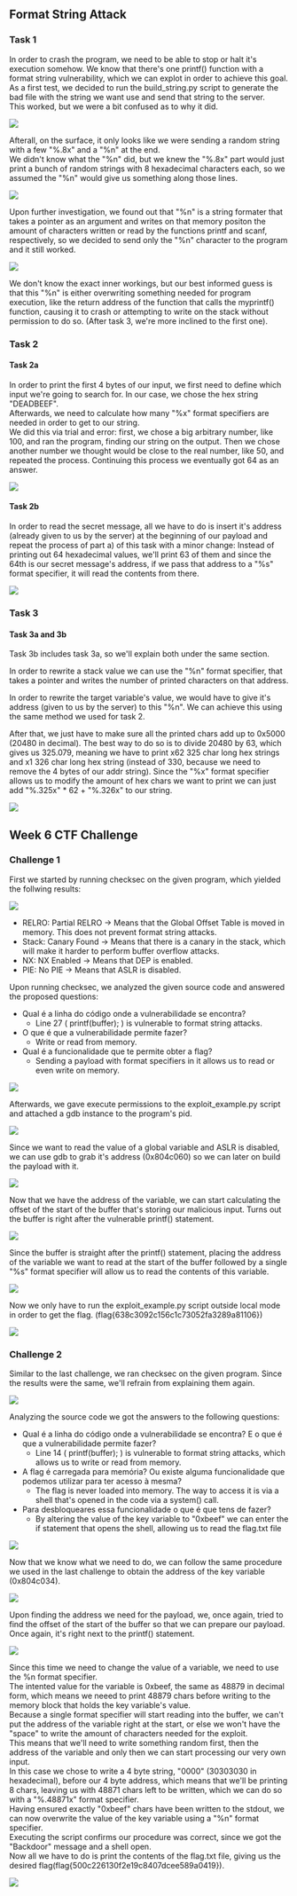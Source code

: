 ## Format String Attack

### Task 1
In order to crash the program, we need to be able to stop or halt it's execution somehow. We know that there's one printf() function with a format string vulnerability, which we can explot in order to achieve this goal. <br>
As a first test, we decided to run the build_string.py script to generate the bad file with the string we want use and send that string to the server. <br>
This worked, but we were a bit confused as to why it did.

<img src="./images/6/1.png">

Afterall, on the surface, it only looks like we were sending a random string with a few "%.8x" and a "%n" at the end. <br>
We didn't know what the "%n" did, but we knew the "%.8x" part would just print a bunch of random strings with 8 hexadecimal characters each, so we assumed the "%n" would give us something along those lines. <br>

<img src="./images/6/2.png">

Upon further investigation, we found out that "%n" is a string formater that takes a pointer as an argument and writes on that memory positon the amount of characters written or read by the functions printf and scanf, respectively, so we decided to send only the "%n" character to the program and it still worked. <br>

<img src="./images/6/3.png">

We don't know the exact inner workings, but our best informed guess is that this "%n" is either overwriting something needed for program execution, like the return address of the function that calls the myprintf() function, causing it to crash or attempting to write on the stack without permission to do so. (After task 3, we're more inclined to the first one).

### Task 2

#### Task 2a

In order to print the first 4 bytes of our input, we first need to define which input we're going to search for. In our case, we chose the hex string "DEADBEEF". <br> 
Afterwards, we need to calculate how many "%x" format specifiers are needed in order to get to our string. <br>
We did this via trial and error: first, we chose a big arbitrary number, like 100, and ran the program, finding our string on the output. Then we chose another number we thought would be close to the real number, like 50, and repeated the process. Continuing this process we eventually got 64 as an answer.

<img src="./images/6/4.png">

#### Task 2b

In order to read the secret message, all we have to do is insert it's address (already given to us by the server) at the beginning of our payload and repeat the process of part a) of this task with a minor change: Instead of printing out 64 hexadecimal values, we'll print 63 of them and since the 64th is our secret message's address, if we pass that address to a "%s" format specifier, it will read the contents from there.

<img src="./images/6/5.png">

### Task 3

#### Task 3a and 3b

Task 3b includes task 3a, so we'll explain both under the same section. <br>

In order to rewrite a stack value we can use the "%n" format specifier, that takes a pointer and writes the number of printed characters on that address.<br>

In order to rewrite the target variable's value, we would have to give it's address (given to us by the server) to this "%n". We can achieve this using the same method we used for task 2. <br>

After that, we just have to make sure all the printed chars add up to 0x5000 (20480 in decimal). The best way to do so is to divide 20480 by 63, which gives us 325.079, meaning we have to print x62 325 char long hex strings and x1 326 char long hex string (instead of 330, because we need to remove the 4 bytes of our addr string). Since the "%x" format specifier allows us to modify the amount of hex chars we want to print we can just add "%.325x" * 62 + "%.326x" to our string. 

<img src="./images/6/6.png">

## Week 6 CTF Challenge
### Challenge 1

First we started by running checksec on the given program, which yielded the follwing results:

<img src="https://cdn.discordapp.com/attachments/1021902913079103488/1041738126101581835/image.png">

- RELRO: Partial RELRO -> Means that the Global Offset Table is moved in memory. This does not prevent format string attacks.
- Stack: Canary Found -> Means that there is a canary in the stack, which will make it harder to perform buffer overflow attacks.
- NX: NX Enabled -> Means that DEP is enabled.
- PIE: No PIE -> Means that ASLR is disabled.

Upon running checksec, we analyzed the given source code and answered the proposed questions:

- Qual é a linha do código onde a vulnerabilidade se encontra? 
    - Line 27 ( printf(buffer); ) is vulnerable to format string attacks.
- O que é que a vulnerabilidade permite fazer?
    - Write or read from memory.
- Qual é a funcionalidade que te permite obter a flag?
    - Sending a payload with format specifiers in it allows us to read or even write on memory. 

<img src="https://cdn.discordapp.com/attachments/1021902913079103488/1041779399223169144/image.png">

Afterwards, we gave execute permissions to the exploit_example.py script and attached a gdb instance to the program's pid.

<img src="https://cdn.discordapp.com/attachments/1021902913079103488/1041749863429316640/image.png">

Since we want to read the value of a global variable and ASLR is disabled, we can use gdb to grab it's address (0x804c060) so we can later on build the payload with it. 

<img src="https://cdn.discordapp.com/attachments/1021902913079103488/1041750034154258564/image.png">

Now that we have the address of the variable, we can start calculating the offset of the start of the buffer that's storing our malicious input. Turns out the buffer is right after the vulnerable printf() statement.

<img src="https://cdn.discordapp.com/attachments/1021902913079103488/1041747769104269392/image.png">

Since the buffer is straight after the printf() statement, placing the address of the variable we want to read at the start of the buffer followed by a single "%s" format specifier will allow us to read the contents of this variable.

<img src="https://cdn.discordapp.com/attachments/1021902913079103488/1041748217735430235/image.png">

Now we only have to run the exploit_example.py script outside local mode in order to get the flag. (flag{638c3092c156c1c73052fa3289a81106})

<img src="https://cdn.discordapp.com/attachments/1021902913079103488/1041750756279201934/image.png">

### Challenge 2

Similar to the last challenge, we ran checksec on the given program. Since the results were the same, we'll refrain from explaining them again.

<img src="https://cdn.discordapp.com/attachments/1021902913079103488/1041784507180781609/image.png">

Analyzing the source code we got the answers to the following questions:
- Qual é a linha do código onde a vulnerabilidade se encontra? E o que é que a vulnerabilidade permite fazer?
    - Line 14 ( printf(buffer); ) is vulnerable to format string attacks, which allows us to write or read from memory.
- A flag é carregada para memória? Ou existe alguma funcionalidade que podemos utilizar para ter acesso à mesma?
    - The flag is never loaded into memory. The way to access it is via a shell that's opened in the code via a system() call.
- Para desbloqueares essa funcionalidade o que é que tens de fazer?
    - By altering the value of the key variable to "0xbeef" we can enter the if statement that opens the shell, allowing us to read the flag.txt file

<img src="https://cdn.discordapp.com/attachments/1021902913079103488/1041784706976464927/image.png">

Now that we know what we need to do, we can follow the same procedure we used in the last challenge to obtain the address of the key variable (0x804c034).

<img src="https://cdn.discordapp.com/attachments/1021902913079103488/1041786851809312819/image.png">

Upon finding the address we need for the payload, we, once again, tried to find the offset of the start of the buffer so that we can prepare our payload. Once again, it's right next to the printf() statement.

<img src="https://cdn.discordapp.com/attachments/1021902913079103488/1041789223096815626/image.png">

Since this time we need to change the value of a variable, we need to use the %n format specifier. <br>
The intented value for the variable is 0xbeef, the same as 48879 in decimal form, which means we neeed to print 48879 chars before writing to the memory block that holds the key variable's value. <br>
Because a single format specifier will start reading into the buffer, we can't put the address of the variable right at the start, or else we won't have the "space" to write the amount of characters needed for the exploit. <br>
This means that we'll need to write something random first, then the address of the variable and only then we can start processing our very own input. <br>
In this case we chose to write a 4 byte string, "0000" (30303030 in hexadecimal), before our 4 byte address, which means that we'll be printing 8 chars, leaving us with 48871 chars left to be written, which we can do so with a "%.48871x" format specifier. <br>
Having ensured exactly "0xbeef" chars have been written to the stdout, we can now overwrite the value of the key variable using a "%n" format specifier. <br>
Executing the script confirms our procedure was correct, since we got the "Backdoor" message and a shell open. <br>
Now all we have to do is print the contents of the flag.txt file, giving us the desired flag(flag{500c226130f2e19c8407dcee589a0419}).

<img src="https://cdn.discordapp.com/attachments/1021902913079103488/1041788573373972520/image.png">

